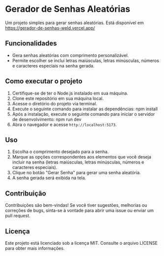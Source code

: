 # Gerador de Senhas Aleatórias

Um projeto simples para gerar senhas aleatórias.
Está disponível em https://gerador-de-senhas-weld.vercel.app/

## Funcionalidades

- Gera senhas aleatórias com comprimento personalizável.
- Permite escolher se inclui letras maiúsculas, letras minúsculas, números e caracteres especiais na senha gerada.

## Como executar o projeto

1. Certifique-se de ter o Node.js instalado em sua máquina.
2. Clone este repositório em sua máquina local.
3. Acesse o diretório do projeto via terminal.
4. Execute o seguinte comando para instalar as dependências: npm install
5. Após a instalação, execute o seguinte comando para iniciar o servidor de desenvolvimento: npm run dev
6. Abra o navegador e acesse `http://localhost:5173`.

## Uso

1. Escolha o comprimento desejado para a senha.
2. Marque as opções correspondentes aos elementos que você deseja incluir na senha (letras maiúsculas, letras minúsculas, números e caracteres especiais).
3. Clique no botão "Gerar Senha" para gerar uma senha aleatória.
4. A senha gerada será exibida na tela.

## Contribuição

Contribuições são bem-vindas! Se você tiver sugestões, melhorias ou correções de bugs, sinta-se à vontade para abrir uma issue ou enviar um pull request.

## Licença

Este projeto está licenciado sob a licença MIT. Consulte o arquivo LICENSE para obter mais informações.
